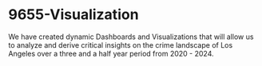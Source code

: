 # 9655-Visualization
We have created dynamic Dashboards and Visualizations that will allow us to analyze and derive critical insights on the crime landscape of Los Angeles over a three and a half year period from 2020 - 2024. 